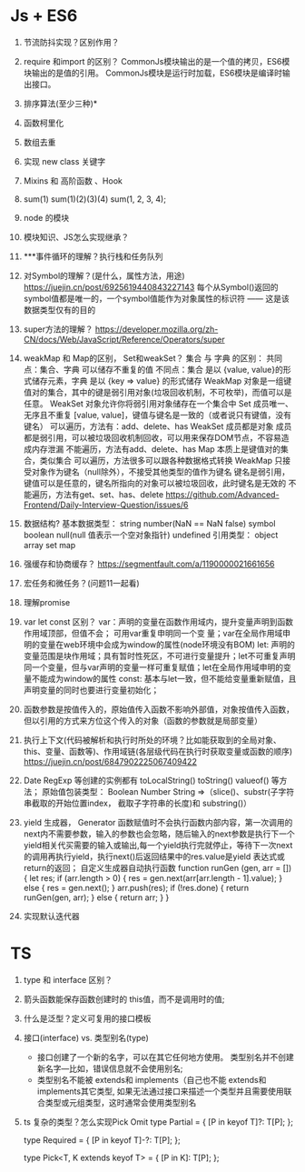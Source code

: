 # Js + ES6
1. 节流防抖实现？区别作用？
2. require 和import 的区别？
    CommonJs模块输出的是一个值的拷贝，ES6模块输出的是值的引用。
    CommonJs模块是运行时加载，ES6模块是编译时输出接口。
3. 排序算法(至少三种)*
4. 函数柯里化
5. 数组去重
6. 实现 new class 关键字
7. Mixins 和 高阶函数 、Hook
8. sum(1) sum(1)(2)(3)(4) sum(1, 2, 3, 4);
9. node 的模块
10. 模块知识、JS怎么实现继承？

11. ***事件循环的理解？执行栈和任务队列
12. 对Symbol的理解？(是什么，属性方法，用途)
   https://juejin.cn/post/6925619440843227143
  每个从Symbol()返回的symbol值都是唯一的，一个symbol值能作为对象属性的标识符 —— 这是该数据类型仅有的目的
13. super方法的理解？
   https://developer.mozilla.org/zh-CN/docs/Web/JavaScript/Reference/Operators/super
14. weakMap 和 Map的区别， Set和weakSet？
  集合 与 字典 的区别：
      共同点：集合、字典 可以储存不重复的值
      不同点：集合 是以 {value, value}的形式储存元素，字典 是以 {key => value} 的形式储存
  WeakMap 对象是一组键值对的集合，其中的键是弱引用对象(垃圾回收机制，不可枚举)，而值可以是任意。
  WeakSet 对象允许你将弱引用对象储存在一个集合中
  Set
    成员唯一、无序且不重复
    [value, value]，键值与键名是一致的（或者说只有键值，没有键名）
    可以遍历，方法有：add、delete、has
  WeakSet
    成员都是对象
    成员都是弱引用，可以被垃圾回收机制回收，可以用来保存DOM节点，不容易造成内存泄漏
    不能遍历，方法有add、delete、has
  Map
    本质上是键值对的集合，类似集合
    可以遍历，方法很多可以跟各种数据格式转换
  WeakMap
    只接受对象作为键名（null除外），不接受其他类型的值作为键名
    键名是弱引用，键值可以是任意的，键名所指向的对象可以被垃圾回收，此时键名是无效的
    不能遍历，方法有get、set、has、delete
  https://github.com/Advanced-Frontend/Daily-Interview-Question/issues/6
15. 数据结构?
   基本数据类型： string number(NaN == NaN false) symbol boolean null(null 值表示一个空对象指针) undefined
   引用类型： object array set map
16. 强缓存和协商缓存？
   https://segmentfault.com/a/1190000021661656
17. 宏任务和微任务？(问题11一起看)
18. 理解promise
19. var let const 区别？
    var：声明的变量在函数作用域内，提升变量声明到函数作用域顶部，但值不会； 可用var重复申明同一个变   量；var在全局作用域申明的变量在web环境中会成为window的属性(node环境没有BOM)
    let: 声明的变量范围是块作用域；具有暂时性死区，不可进行变量提升；let不可重复声明同一个变量，但与var声明的变量一样可重复赋值；let在全局作用域申明的变量不能成为window的属性
    const: 基本与let一致，但不能给变量重新赋值，且声明变量的同时也要进行变量初始化；
20. 函数参数是按值传入的，原始值传入函数不影响外部值，对象按值传入函数，但以引用的方式来方位这个传入的对象（函数的参数就是局部变量）
21. 执行上下文(代码被解析和执行时所处的环境？比如能获取到的全局对象、this、变量、函数等)、作用域链(各层级代码在执行时获取变量或函数的顺序)
https://juejin.cn/post/6847902225067409422
22. Date RegExp 等创建的实例都有 toLocalString() toString() valueof() 等方法；
    原始值包装类型：
    Boolean
    Number
    String =>（slice()、substr(子字符串截取的开始位置index， 截取子字符串的长度)和 substring()）
23. yield 生成器， Generator 函数赋值时不会执行函数内部内容，第一次调用的next内不需要参数，输入的参数也会忽略，随后输入的next参数是执行下一个yield相关代买需要的输入或输出,每一个yield执行完就停止，等待下一次next的调用再执行yield，执行next()后返回结果中的res.value是yield 表达式或return的返回；
自定义生成器自动执行函数
function runGen (gen, arr = []) {
  let res;
  if (arr.length > 0) {
    res = gen.next(arr[arr.length - 1].value);
  } else {
    res = gen.next();
  }
  arr.push(res);
  if (!res.done) {
    return runGen(gen, arr);
  } else {
    return arr;
  }
}
24. 实现默认迭代器

# TS
1. type 和 interface 区别？
2. 箭头函数能保存函数创建时的 this值，而不是调用时的值;
3. 什么是泛型？定义可复用的接口模板
4. 接口(interface) vs. 类型别名(type)
   * 接口创建了一个新的名字，可以在其它任何地方使用。 类型别名并不创建新名字—比如，错误信息就不会使用别名;
   * 类型别名不能被 extends和 implements（自己也不能 extends和 implements其它类型, 如果无法通过接口来描述一个类型并且需要使用联合类型或元组类型，这时通常会使用类型别名
5. ts 复杂的类型？怎么实现Pick Omit
   type Partial<T> = {
      [P in keyof T]?: T[P];
    };

    type Required<T> = {
      [P in keyof T]-?: T[P];
    };

    type Pick<T, K extends keyof T> = {
      [P in K]: T[P];
    };